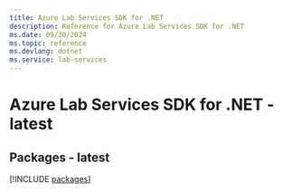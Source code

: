 ```yaml
---
title: Azure Lab Services SDK for .NET
description: Reference for Azure Lab Services SDK for .NET
ms.date: 09/30/2024
ms.topic: reference
ms.devlang: dotnet
ms.service: lab-services
---
```

# Azure Lab Services SDK for .NET - latest
## Packages - latest
[!INCLUDE [packages](lab-services-index.md)]
